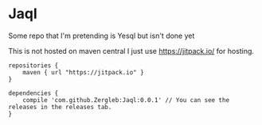 # Jaql
Some repo that I'm pretending is Yesql but isn't done yet

This is not hosted on maven central I just use https://jitpack.io/ for hosting.
    
    repositories {
        maven { url "https://jitpack.io" }
    }
    
    dependencies {
        compile 'com.github.Zergleb:Jaql:0.0.1' // You can see the releases in the releases tab.
    }
